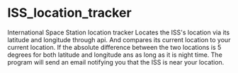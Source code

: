 # ISS_location_tracker
International Space Station location tracker
Locates the ISS's location via its latitude and longitude through api. And compares its current location to your current location.
If the absolute difference between the two locations is 5 degrees for both latitude and longitude ans as long as it is night time.
The program will send an email notifying you that the ISS is near your location.
